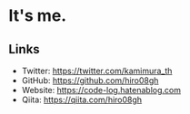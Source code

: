 # It's me.

## Links
- Twitter: https://twitter.com/kamimura_th
- GitHub: https://github.com/hiro08gh
- Website: https://code-log.hatenablog.com
- Qiita: https://qiita.com/hiro08gh
